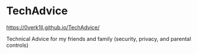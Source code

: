 # TechAdvice

<https://0verk1ll.github.io/TechAdvice/>

Technical Advice for my friends and family (security, privacy, and parental controls)
